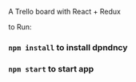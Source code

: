 A Trello board with React + Redux

to Run: 

### `npm install` to install dpndncy
### `npm start` to start app